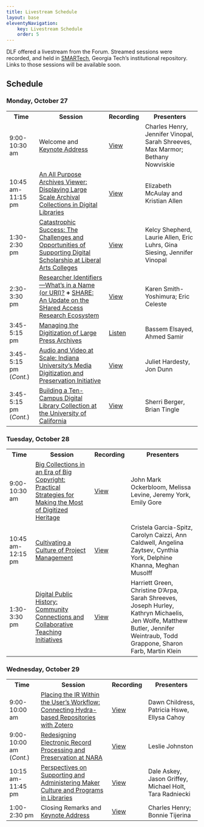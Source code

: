 ```yaml
---
title: Livestream Schedule
layout: base
eleventyNavigation:
    key: Livestream Schedule
    order: 5
---
```


DLF offered a livestream from the Forum. Streamed sessions were recorded, and held in [SMARTech](https://smartech.gatech.edu/), Georgia Tech’s institutional repository. Links to those sessions will be available soon.

## Schedule

### Monday, October 27

<table class="table">
<tbody>
<tr>
<th>Time</th>
<th>Session</th>
<th>Recording</th>
<th>Presenters</th>
</tr>
<tr>
<td>9:00-10:30 am</td>
<td>Welcome and <a href="{{ '/program/keynotes#bethany-nowviskie' | url }}">Keynote Address</a></td>
<td><a href="http://hdl.handle.net/1853/52875">View</a></td>
<td>Charles Henry, Jennifer Vinopal, Sarah Shreeves, Max Marmor; Bethany Nowviskie</td>
</tr>
<tr>
<td>10:45 am-11:15 pm</td>
<td><a href="{{ '/program/62z/' | url }}">An All Purpose Archives Viewer: Displaying Large Scale Archival Collections in Digital Libraries</a></td>
<td><a href="http://hdl.handle.net/1853/52876">View</a></td>
<td>Elizabeth McAulay and Kristian Allen</td>
</tr>
<tr>
<td>1:30-2:30 pm</td>
<td><a href="{{ '/program/31z/' | url }}">Catastrophic Success: The Challenges and Opportunities of Supporting Digital Scholarship at Liberal Arts Colleges</a></td>
<td><a href="http://hdl.handle.net/1853/52877">View</a></td>
<td>Kelcy Shepherd, Laurie Allen, Eric Luhrs, Gina Siesing, Jennifer Vinopal</td>
</tr>
<tr>
<td>2:30-3:30 pm</td>
<td><a href="{{ '/program/48z/' | url }}">Researcher Identifiers—What’s in a Name (or URI)?</a> <strong>+</strong> <a href="{{ '/program/50z/' | url }}">SHARE: An Update on the SHared Access Research Ecosystem</a></td>
<td><a href="http://hdl.handle.net/1853/52881">View</a></td>
<td>Karen Smith-Yoshimura; Eric Celeste</td>
</tr>
<tr>
<td>3:45-5:15 pm</td>
<td><a href="{{ '/program/37z/' | url }}">Managing the Digitization of Large Press Archives</a></td>
<td><a href="http://hdl.handle.net/1853/52884">Listen</a></td>
<td>Bassem Elsayed, Ahmed Samir</td>
</tr>
<tr>
<td>3:45-5:15 pm (<em>Cont.</em>)</td>
<td><a href="{{ '/program/59z/' | url }}">Audio and Video at Scale: Indiana University’s Media Digitization and Preservation Initiative</a></td>
<td><a href="http://hdl.handle.net/1853/52882">View</a></td>
<td>Juliet Hardesty, Jon Dunn</td>
</tr>
<tr>
<td>3:45-5:15 pm (<em>Cont.</em>)</td>
<td><a href="{{ '/program/63z/' | url }}">Building a Ten-Campus Digital Library Collection at the University of California</a></td>
<td><a href="http://hdl.handle.net/1853/52883">View</a></td>
<td>Sherri Berger, Brian Tingle</td>
</tr>
</tbody>
</table>

### Tuesday, October 28

<table class="table">
<tbody>
<tr>
<th>Time</th>
<th>Session</th>
<th>Recording</th>
<th>Presenters</th>
</tr>
<tr>
<td>9:00-10:30 am</td>
<td><a href="{{ '/program/53z/' | url }}">Big Collections in an Era of Big Copyright: Practical Strategies for Making the Most of Digitized Heritage</a></td>
<td><a href="http://hdl.handle.net/1853/52823">View</a></td>
<td>John Mark Ockerbloom, Melissa Levine, Jeremy York, Emily Gore</td>
</tr>
<tr>
<td>10:45 am-12:15 pm</td>
<td><a href="{{ '/program/21z/' | url }}">Cultivating a Culture of Project Management</a></td>
<td><a href="http://hdl.handle.net/1853/52862">View</a></td>
<td>Cristela Garcia-Spitz, Carolyn Caizzi, Ann Caldwell, Angelina Zaytsev, Cynthia York, Delphine Khanna, Meghan Musolff</td>
</tr>
<tr>
<td>1:30-3:30 pm</td>
<td><a href="{{ '/program/15z52z58z68z/' | url }}">Digital Public History: Community Connections and Collaborative Teaching Initiatives</a></td>
<td><a href="http://hdl.handle.net/1853/52863">View</a></td>
<td>Harriett Green, Christine D’Arpa, Sarah Shreeves, Joseph Hurley, Kathryn Michaelis, Jen Wolfe, Matthew Butler, Jennifer Weintraub, Todd Grappone, Sharon Farb, Martin Klein</td>
</tr>
</tbody>
</table>

### Wednesday, October 29
<table class="table">
<tbody>
<tr>
<th>Time</th>
<th>Session</th>
<th>Recording</th>
<th>Presenters</th>
</tr>
<tr>
<td>9:00-10:00 am</td>
<td><a href="{{ '/program/17z/' | url }}">Placing the IR Within the User’s Workflow: Connecting Hydra-based Repositories with Zotero</a></td>
<td><a href="http://hdl.handle.net/1853/52818">View</a></td>
<td>Dawn Childress, Patricia Hswe, Ellysa Cahoy</td>
</tr>
<tr>
<td>9:00-10:00 am (<em>Cont.</em>)</td>
<td><a href="{{ '/program/70z/' | url }}">Redesigning Electronic Record Processing and Preservation at NARA</a></td>
<td><a href="http://hdl.handle.net/1853/52821">View</a></td>
<td>Leslie Johnston</td>
</tr>
<tr>
<td>10:15 am-11:45 pm</td>
<td><a href="{{ '/program/47z/' | url }}">Perspectives on Supporting and Administering Maker Culture and Programs in Libraries</a></td>
<td><a href="http://hdl.handle.net/1853/52811">View</a></td>
<td>Dale Askey, Jason Griffey, Michael Holt, Tara Radniecki</td>
</tr>
<tr>
<td>1:00-2:30 pm</td>
<td>Closing Remarks and <a href="{{ '/program/keynotes/#bonnie-tijerina' | url }}">Keynote Address</a></td>
<td><a href="http://hdl.handle.net/1853/52813">View</a></td>
<td>Charles Henry; Bonnie Tijerina</td>
</tr>
</tbody>
</table>
